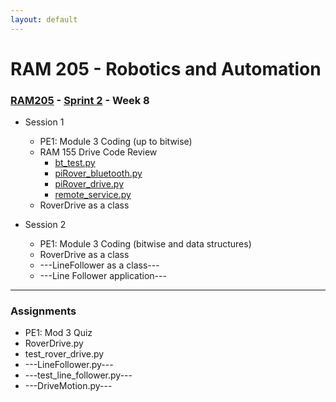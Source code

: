 ```yaml
---
layout: default
---
```


# RAM 205 - Robotics and Automation

### [RAM205](../../) - [Sprint 2](../) - Week 8

- Session 1
    - PE1: Module 3 Coding (up to bitwise)
    - RAM 155 Drive Code Review
        - [bt_test.py](codeRAM155/bt_test.py)
        - [piRover_bluetooth.py](codeRAM155/piRover_bluetooth.py)
        - [piRover_drive.py](codeRAM155/piRover_drive.py)
        - [remote_service.py](codeRAM155/remote_service.py)
    - RoverDrive as a class 

- Session 2
    - PE1: Module 3 Coding (bitwise and data structures)
    - RoverDrive as a class
    - ---LineFollower as a class---
    - ---Line Follower application--- 
    
---

### Assignments

- PE1: Mod 3 Quiz
- RoverDrive.py
- test_rover_drive.py
- ---LineFollower.py---
- ---test_line_follower.py---
- ---DriveMotion.py---
